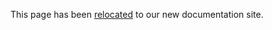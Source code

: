 This page has been [relocated](https://developer.holochain.net/hcadmin) to our new documentation site.